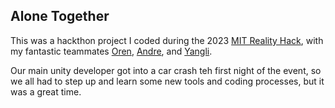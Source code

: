 ## Alone Together

This was a hackthon project I coded during the 2023 [MIT Reality Hack](https://wwww.mitrealityhack.com), with my fantastic teammates [Oren](https://www.linkedin.com/in/oren-nelson?miniProfileUrn=urn%3Ali%3Afs_miniProfile%3AACoAACbQadUBR4WR9HX2t6vlxkouKvmP6z4o60k&lipi=urn%3Ali%3Apage%3Ad_flagship3_search_srp_all%3BdFR7aq%2B5Ro%2B%2BoUXFTz%2FCRw%3D%3D), [Andre](https://www.linkedin.com/in/andre-benedito?miniProfileUrn=urn%3Ali%3Afs_miniProfile%3AACoAACzWX5kBwFUgHY7cdKIMK-eZBzW2XrlGxG4&lipi=urn%3Ali%3Apage%3Ad_flagship3_search_srp_all%3Bc5jSRiOKReeA78%2BuLyB2Jw%3D%3D), and [Yangli](https://www.linkedin.com/in/yangli-l-0829a08b?miniProfileUrn=urn%3Ali%3Afs_miniProfile%3AACoAABMwhmIBUdydImnNmwT_PNd5Pbxzd0aknLg&lipi=urn%3Ali%3Apage%3Ad_flagship3_search_srp_all%3BDhR%2FeSSSS8Wme%2FKieM%2B5xw%3D%3D).

Our main unity developer got into a car crash teh first night of the event, so we all had to step up and learn some new tools and coding processes, but it was a
great time.
